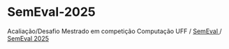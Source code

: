 # SemEval-2025
Acaliação/Desafio Mestrado em competição Computação UFF / <a href="https://semeval.github.io/"> SemEval </a> /<a href="https://semeval.github.io/SemEval2025/"> SemEval 2025 </a>
